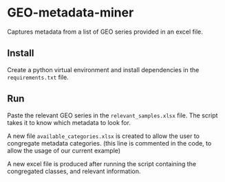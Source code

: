 # GEO-metadata-miner
Captures metadata from a list of GEO series provided in an excel file.

## Install
Create a python virtual environment and install dependencies in the `requirements.txt` file.

## Run
Paste the relevant GEO series in the `relevant_samples.xlsx` file. The script takes it to know which metadata to look for.

A new file `available_categories.xlsx` is created to allow the user to congregate metadata categories. (this line is commented in the code, to allow the usage of our current example)

A new excel file is produced after running the script containing the congregated classes, and relevant information.

